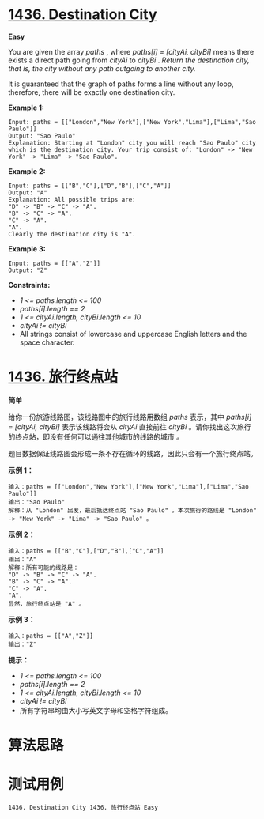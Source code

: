 # [1436. Destination City][enTitle]

**Easy**

You are given the array  *paths* , where  *paths[i] = [cityAi, cityBi]*  means there exists a direct path going from  *cityAi*  to  *cityBi* .  *Return the destination city, that is, the city without any path outgoing to another city.* 

It is guaranteed that the graph of paths forms a line without any loop, therefore, there will be exactly one destination city.



**Example 1:** 

```
Input: paths = [["London","New York"],["New York","Lima"],["Lima","Sao Paulo"]]
Output: "Sao Paulo" 
Explanation: Starting at "London" city you will reach "Sao Paulo" city which is the destination city. Your trip consist of: "London" -> "New York" -> "Lima" -> "Sao Paulo".

```

**Example 2:** 

```
Input: paths = [["B","C"],["D","B"],["C","A"]]
Output: "A"
Explanation: All possible trips are: 
"D" -> "B" -> "C" -> "A". 
"B" -> "C" -> "A". 
"C" -> "A". 
"A". 
Clearly the destination city is "A".

```

**Example 3:** 

```
Input: paths = [["A","Z"]]
Output: "Z"

```



**Constraints:** 

-  *1 <= paths.length <= 100*  
-  *paths[i].length == 2*  
-  *1 <= cityAi.length, cityBi.length <= 10*  
-  *cityAi != cityBi*  
- All strings consist of lowercase and uppercase English letters and the space character.


# [1436. 旅行终点站][cnTitle]

**简单**

给你一份旅游线路图，该线路图中的旅行线路用数组  *paths*  表示，其中  *paths[i] = [cityAi, cityBi]*  表示该线路将会从  *cityAi*  直接前往  *cityBi*  。请你找出这次旅行的终点站，即没有任何可以通往其他城市的线路的城市 *。* 

题目数据保证线路图会形成一条不存在循环的线路，因此只会有一个旅行终点站。



**示例 1：** 

```
输入：paths = [["London","New York"],["New York","Lima"],["Lima","Sao Paulo"]]
输出："Sao Paulo" 
解释：从 "London" 出发，最后抵达终点站 "Sao Paulo" 。本次旅行的路线是 "London" -> "New York" -> "Lima" -> "Sao Paulo" 。

```

**示例 2：** 

```
输入：paths = [["B","C"],["D","B"],["C","A"]]
输出："A"
解释：所有可能的线路是：
"D" -> "B" -> "C" -> "A". 
"B" -> "C" -> "A". 
"C" -> "A". 
"A". 
显然，旅行终点站是 "A" 。

```

**示例 3：** 

```
输入：paths = [["A","Z"]]
输出："Z"

```



**提示：** 

-  *1 <= paths.length <= 100*  
-  *paths[i].length == 2*  
-  *1 <= cityAi.length, cityBi.length <= 10*  
-  *cityAi != cityBi*  
- 所有字符串均由大小写英文字母和空格字符组成。




# 算法思路

# 测试用例
```
1436. Destination City 1436. 旅行终点站 Easy
```

[enTitle]: https://leetcode.com/problems/destination-city/
[cnTitle]: https://leetcode-cn.com/problems/destination-city/
